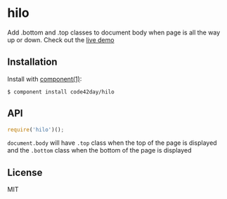 
# hilo

  Add .bottom and .top classes to document body when page is all the way up or down.
  Check out the [live demo](http://code42day.github.io/hilo)

## Installation

  Install with [component(1)](http://component.io):

    $ component install code42day/hilo

## API

```javascript
require('hilo')();
```

`document.body` will have `.top` class when the top of the page is displayed
and the `.bottom` class when the bottom of the page is displayed

## License

  MIT
